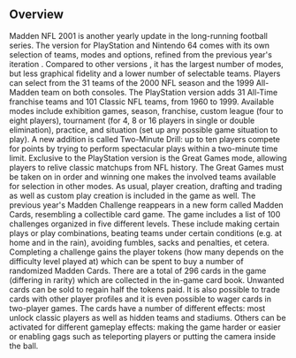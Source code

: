 ## Overview

Madden NFL 2001 is another yearly update in the long-running football series. The version for PlayStation and Nintendo 64 comes with its own selection of teams, modes and options, refined from the previous year's iteration . Compared to other  versions , it has the largest number of modes, but less graphical fidelity and a lower number of selectable teams. Players can select from the 31 teams of the 2000 NFL season and the 1999 All-Madden team on both consoles. The PlayStation version adds 31 All-Time franchise teams and 101 Classic NFL teams, from 1960 to 1999. Available modes include exhibition games, season, franchise, custom league (four to eight players), tournament (for 4, 8 or 16 players in single or double elimination), practice, and situation (set up any possible game situation to play). A new addition is called Two-Minute Drill: up to ten players compete for points by trying to perform spectacular plays within a two-minute time limit. Exclusive to the PlayStation version is the Great Games mode, allowing players to relive classic matchups from NFL history. The Great Games must be taken on in order and winning one makes the involved teams available for selection in other modes. As usual, player creation, drafting and trading as well as custom play creation is included in the game as well. The previous year's Madden Challenge reappears in a new form called Madden Cards, resembling a collectible card game. The game includes a list of 100 challenges organized in five different levels. These include making certain plays or play combinations, beating teams under certain conditions (e.g. at home and in the rain), avoiding fumbles, sacks and penalties, et cetera. Completing a challenge gains the player tokens (how many depends on the difficulty level played at) which can be spent to buy a number of randomized Madden Cards. There are a total of 296 cards in the game (differing in rarity) which are collected in the in-game card book. Unwanted cards can be sold to regain half the tokens paid. It is also possible to trade cards with other player profiles and it is even possible to wager cards in two-player games. The cards have a number of different effects: most unlock classic players as well as hidden teams and stadiums. Others can be activated for different gameplay effects: making the game harder or easier or enabling gags such as teleporting players or putting the camera inside the ball.